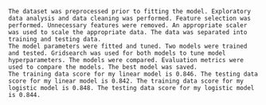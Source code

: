 	The dataset was preprocessed prior to fitting the model. Exploratory data analysis and data cleaning was performed. Feature selection was performed. Unnecessary features were removed. An appropriate scaler was used to scale the appropriate data. The data was separated into training and testing data. 
	The model parameters were fitted and tuned. Two models were trained and tested. Gridsearch was used for both models to tune model hyperparameters. The models were compared. Evaluation metrics were used to compare the models. The best model was saved. 
	The training data score for my linear model is 0.846. The testing data score for my linear model is 0.842. The training data score for my logistic model is 0.848. The testing data score for my logistic model is 0.844. 
